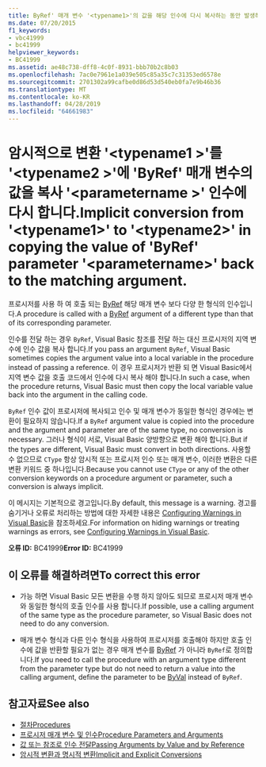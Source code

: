 ```yaml
---
title: ByRef' 매개 변수 '<typename1>'의 값을 해당 인수에 다시 복사하는 동안 발생하는 '<typename2>'에서 '<parametername>'(으)로의 암시적 변환입니다.
ms.date: 07/20/2015
f1_keywords:
- vbc41999
- bc41999
helpviewer_keywords:
- BC41999
ms.assetid: ae48c738-dff8-4c0f-8931-bbb70b2c8b03
ms.openlocfilehash: 7ac0e7961e1a039e505c85a35c7c31353ed6578e
ms.sourcegitcommit: 2701302a99cafbe0d86d53d540eb0fa7e9b46b36
ms.translationtype: MT
ms.contentlocale: ko-KR
ms.lasthandoff: 04/28/2019
ms.locfileid: "64661983"
---
```

# <a name="implicit-conversion-from-typename1-to-typename2-in-copying-the-value-of-byref-parameter-parametername-back-to-the-matching-argument"></a><span data-ttu-id="ac543-102">암시적으로 변환 '\<typename1 >'를 '\<typename2 >'에 'ByRef' 매개 변수의 값을 복사 '\<parametername >' 인수에 다시 합니다.</span><span class="sxs-lookup"><span data-stu-id="ac543-102">Implicit conversion from '\<typename1>' to '\<typename2>' in copying the value of 'ByRef' parameter '\<parametername>' back to the matching argument.</span></span>
<span data-ttu-id="ac543-103">프로시저를 사용 하 여 호출 되는 [ByRef](../../../visual-basic/language-reference/modifiers/byref.md) 해당 매개 변수 보다 다양 한 형식의 인수입니다.</span><span class="sxs-lookup"><span data-stu-id="ac543-103">A procedure is called with a [ByRef](../../../visual-basic/language-reference/modifiers/byref.md) argument of a different type than that of its corresponding parameter.</span></span>  
  
 <span data-ttu-id="ac543-104">인수를 전달 하는 경우 `ByRef`, Visual Basic 참조를 전달 하는 대신 프로시저의 지역 변수에 인수 값을 복사 합니다.</span><span class="sxs-lookup"><span data-stu-id="ac543-104">If you pass an argument `ByRef`, Visual Basic sometimes copies the argument value into a local variable in the procedure instead of passing a reference.</span></span> <span data-ttu-id="ac543-105">이 경우 프로시저가 반환 되 면 Visual Basic에서 지역 변수 값을 호출 코드에서 인수에 다시 복사 해야 합니다.</span><span class="sxs-lookup"><span data-stu-id="ac543-105">In such a case, when the procedure returns, Visual Basic must then copy the local variable value back into the argument in the calling code.</span></span>  
  
 <span data-ttu-id="ac543-106">`ByRef` 인수 값이 프로시저에 복사되고 인수 및 매개 변수가 동일한 형식인 경우에는 변환이 필요하지 않습니다.</span><span class="sxs-lookup"><span data-stu-id="ac543-106">If a `ByRef` argument value is copied into the procedure and the argument and parameter are of the same type, no conversion is necessary.</span></span> <span data-ttu-id="ac543-107">그러나 형식이 서로, Visual Basic 양방향으로 변환 해야 합니다.</span><span class="sxs-lookup"><span data-stu-id="ac543-107">But if the types are different, Visual Basic must convert in both directions.</span></span> <span data-ttu-id="ac543-108">사용할 수 없으므로 `CType` 항상 암시적 또는 프로시저 인수 또는 매개 변수, 이러한 변환은 다른 변환 키워드 중 하나입니다.</span><span class="sxs-lookup"><span data-stu-id="ac543-108">Because you cannot use `CType` or any of the other conversion keywords on a procedure argument or parameter, such a conversion is always implicit.</span></span>  
  
 <span data-ttu-id="ac543-109">이 메시지는 기본적으로 경고입니다.</span><span class="sxs-lookup"><span data-stu-id="ac543-109">By default, this message is a warning.</span></span> <span data-ttu-id="ac543-110">경고를 숨기거나 오류로 처리하는 방법에 대한 자세한 내용은 [Configuring Warnings in Visual Basic](/visualstudio/ide/configuring-warnings-in-visual-basic)을 참조하세요.</span><span class="sxs-lookup"><span data-stu-id="ac543-110">For information on hiding warnings or treating warnings as errors, see [Configuring Warnings in Visual Basic](/visualstudio/ide/configuring-warnings-in-visual-basic).</span></span>  
  
 <span data-ttu-id="ac543-111">**오류 ID:** BC41999</span><span class="sxs-lookup"><span data-stu-id="ac543-111">**Error ID:** BC41999</span></span>  
  
## <a name="to-correct-this-error"></a><span data-ttu-id="ac543-112">이 오류를 해결하려면</span><span class="sxs-lookup"><span data-stu-id="ac543-112">To correct this error</span></span>  
  
- <span data-ttu-id="ac543-113">가능 하면 Visual Basic 모든 변환을 수행 하지 않아도 되므로 프로시저 매개 변수와 동일한 형식의 호출 인수를 사용 합니다.</span><span class="sxs-lookup"><span data-stu-id="ac543-113">If possible, use a calling argument of the same type as the procedure parameter, so Visual Basic does not need to do any conversion.</span></span>  
  
- <span data-ttu-id="ac543-114">매개 변수 형식과 다른 인수 형식을 사용하여 프로시저를 호출해야 하지만 호출 인수에 값을 반환할 필요가 없는 경우 매개 변수를 [ByRef](../../../visual-basic/language-reference/modifiers/byval.md) 가 아니라 `ByRef`로 정의합니다.</span><span class="sxs-lookup"><span data-stu-id="ac543-114">If you need to call the procedure with an argument type different from the parameter type but do not need to return a value into the calling argument, define the parameter to be [ByVal](../../../visual-basic/language-reference/modifiers/byval.md) instead of `ByRef`.</span></span>  
  
## <a name="see-also"></a><span data-ttu-id="ac543-115">참고자료</span><span class="sxs-lookup"><span data-stu-id="ac543-115">See also</span></span>

- [<span data-ttu-id="ac543-116">절차</span><span class="sxs-lookup"><span data-stu-id="ac543-116">Procedures</span></span>](../../../visual-basic/programming-guide/language-features/procedures/index.md)
- [<span data-ttu-id="ac543-117">프로시저 매개 변수 및 인수</span><span class="sxs-lookup"><span data-stu-id="ac543-117">Procedure Parameters and Arguments</span></span>](../../../visual-basic/programming-guide/language-features/procedures/procedure-parameters-and-arguments.md)
- [<span data-ttu-id="ac543-118">값 또는 참조로 인수 전달</span><span class="sxs-lookup"><span data-stu-id="ac543-118">Passing Arguments by Value and by Reference</span></span>](../../../visual-basic/programming-guide/language-features/procedures/passing-arguments-by-value-and-by-reference.md)
- [<span data-ttu-id="ac543-119">암시적 변환과 명시적 변환</span><span class="sxs-lookup"><span data-stu-id="ac543-119">Implicit and Explicit Conversions</span></span>](../../../visual-basic/programming-guide/language-features/data-types/implicit-and-explicit-conversions.md)
